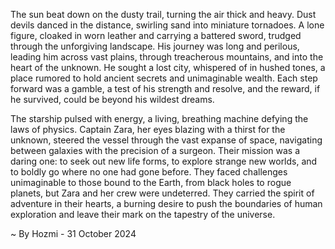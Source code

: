 
The sun beat down on the dusty trail, turning the air thick and heavy. Dust devils danced in the distance, swirling sand into miniature tornadoes.  A lone figure, cloaked in worn leather and carrying a battered sword, trudged through the unforgiving landscape.  His journey was long and perilous, leading him across vast plains, through treacherous mountains, and into the heart of the unknown.  He sought a lost city, whispered of in hushed tones, a place rumored to hold ancient secrets and unimaginable wealth.  Each step forward was a gamble, a test of his strength and resolve, and the reward, if he survived, could be beyond his wildest dreams. 

The starship pulsed with energy, a living, breathing machine defying the laws of physics.  Captain Zara, her eyes blazing with a thirst for the unknown, steered the vessel through the vast expanse of space, navigating between galaxies with the precision of a surgeon.  Their mission was a daring one: to seek out new life forms, to explore strange new worlds, and to boldly go where no one had gone before.  They faced challenges unimaginable to those bound to the Earth, from black holes to rogue planets, but Zara and her crew were undeterred.  They carried the spirit of adventure in their hearts, a burning desire to push the boundaries of human exploration and leave their mark on the tapestry of the universe. 

~ By Hozmi - 31 October 2024
